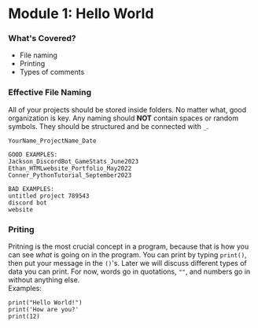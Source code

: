 # Module 1: Hello World

### What's Covered?
- File naming
- Printing
- Types of comments

### Effective File Naming
All of your projects should be stored inside folders. No matter what, good organization is key. Any naming should __NOT__ contain spaces or random symbols. They should be structured and be connected with `_`.
```
YourName_ProjectName_Date

GOOD EXAMPLES:
Jackson_DiscordBot_GameStats_June2023
Ethan_HTMLwebsite_Portfolio_May2022
Conner_PythonTutorial_September2023

BAD EXAMPLES:
untitled project 789543
discord bot
website
```

### Priting
Pritning is the most crucial concept in a program, because that is how you can see *what* is going on in the program. You can print by typing `print()`, then put your message in the `()`'s. Later we will discuss different types of data you can print. For now, words go in quotations, `""`, and numbers go in without anything else.  
Examples:
```
print("Hello World!")
print('How are you?'
print(12)
```
